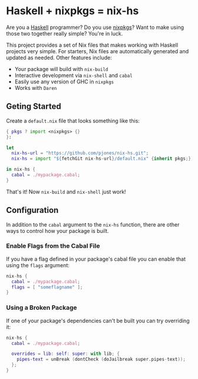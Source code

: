 Haskell + nixpkgs = nix-hs
==========================

Are you a [Haskell][] programmer?  Do you use [nixpkgs][]?  Want to
make using those two together really simple?  You're in luck.

This project provides a set of Nix files that makes working with
Haskell projects very simple.  For starters, Nix files are
automatically generated and updated as needed.  Other features
include:

  * Your package will build with `nix-build`
  * Interactive development via `nix-shell` and `cabal`
  * Easily use any version of GHC in `nixpkgs`
  * Works with `Daren`

Geting Started
--------------

Create a `default.nix` file that looks something like this:

```nix
{ pkgs ? import <nixpkgs> {}
}:

let
  nix-hs-url = "https://github.com/pjones/nix-hs.git";
  nix-hs = import "${fetchGit nix-hs-url}/default.nix" {inherit pkgs;};

in nix-hs {
  cabal = ./mypackage.cabal;
}
```

That's it!  Now `nix-build` and `nix-shell` just work!

Configuration
-------------

In addition to the `cabal` argument to the `nix-hs` function, there
are other ways to control how your package is built.

### Enable Flags from the Cabal File ###

If you have a flag defined in your package's cabal file you can enable
that using the `flags` argument:

```nix
nix-hs {
  cabal = ./mypackage.cabal;
  flags = [ "someflagname" ];
}
```

### Using a Broken Package ###

If one of your package's dependencies can't be built you can try
overriding it:

```nix
nix-hs {
  cabal = ./mypackage.cabal;

  overrides = lib: self: super: with lib; {
    pipes-text = unBreak (dontCheck (doJailbreak super.pipes-text));
  };
}
```

[haskell]: https://www.haskell.org/
[nixpkgs]: https://nixos.org/nix/
